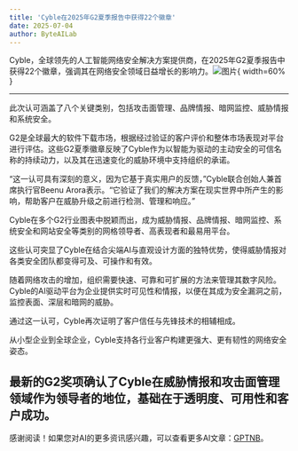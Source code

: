 ```yaml
---
title: 'Cyble在2025年G2夏季报告中获得22个徽章'
date: 2025-07-04
author: ByteAILab
---
```


Cyble，全球领先的人工智能网络安全解决方案提供商，在2025年G2夏季报告中获得22个徽章，强调其在网络安全领域日益增长的影响力。![图片](https://ai-techpark.com/wp-content/uploads/Cyble-Sweeps.jpg){ width=60% }

---
此次认可涵盖了八个关键类别，包括攻击面管理、品牌情报、暗网监控、威胁情报和系统安全。

G2是全球最大的软件下载市场，根据经过验证的客户评价和整体市场表现对平台进行评估。这些G2夏季徽章反映了Cyble作为以智能为驱动的主动安全的可信名称的持续动力，以及其在迅速变化的威胁环境中支持组织的承诺。

“这一认可具有深刻的意义，因为它基于真实用户的反馈，”Cyble联合创始人兼首席执行官Beenu Arora表示。“它验证了我们的解决方案在现实世界中所产生的影响，帮助客户在威胁升级之前进行检测、管理和响应。”

Cyble在多个G2行业图表中脱颖而出，成为威胁情报、品牌情报、暗网监控、系统安全和网站安全等类别的网格领导者、高表现者和最易用平台。

这些认可突显了Cyble在结合尖端AI与直观设计方面的独特优势，使得威胁情报对各类安全团队都变得可及、可操作和有效。

随着网络攻击的增加，组织需要快速、可靠和可扩展的方法来管理其数字风险。Cyble的AI驱动平台为企业提供实时可见性和情报，以便在其成为安全漏洞之前，监控表面、深层和暗网的威胁。

通过这一认可，Cyble再次证明了客户信任与先锋技术的相辅相成。

从小型企业到全球企业，Cyble支持各行业客户构建更强大、更有韧性的网络安全姿态。

最新的G2奖项确认了Cyble在威胁情报和攻击面管理领域作为领导者的地位，基础在于透明度、可用性和客户成功。
---
感谢阅读！如果您对AI的更多资讯感兴趣，可以查看更多AI文章：[GPTNB](https://gptnb.com)。